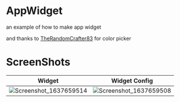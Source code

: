 # AppWidget
an example of how to make app widget

and thanks to [TheRandomCrafter83](https://github.com/TheRandomCrafter83) for color picker

# ScreenShots

| Widget              | Widget Config        |
|---------------------| ---------------------|
|![Screenshot_1637659514](https://user-images.githubusercontent.com/84965706/143003324-9c8b30e4-1278-4937-b684-c8f00ff00e3d.png)|![Screenshot_1637659508](https://user-images.githubusercontent.com/84965706/143003401-c8701816-3fa4-4cd1-bb85-249939d70fe5.png)|
